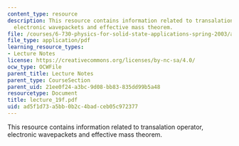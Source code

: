 ```yaml
---
content_type: resource
description: This resource contains information related to transalation operator,
  electronic wavepackets and effective mass theorem.
file: /courses/6-730-physics-for-solid-state-applications-spring-2003/ad5f1d73a5bb0b2c4badceb05c972377_lecture_19f.pdf
file_type: application/pdf
learning_resource_types:
- Lecture Notes
license: https://creativecommons.org/licenses/by-nc-sa/4.0/
ocw_type: OCWFile
parent_title: Lecture Notes
parent_type: CourseSection
parent_uid: 21ee0f24-a3bc-9d08-bb83-835dd99b5a48
resourcetype: Document
title: lecture_19f.pdf
uid: ad5f1d73-a5bb-0b2c-4bad-ceb05c972377
---
```

This resource contains information related to transalation operator, electronic wavepackets and effective mass theorem.